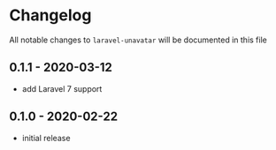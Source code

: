 # Changelog

All notable changes to `laravel-unavatar` will be documented in this file

## 0.1.1 - 2020-03-12

- add Laravel 7 support

## 0.1.0 - 2020-02-22

- initial release
